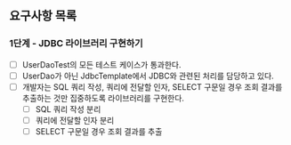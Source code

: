 
## 요구사항 목록

### 1단계 - JDBC 라이브러리 구현하기

- [ ] UserDaoTest의 모든 테스트 케이스가 통과한다.
- [ ] UserDao가 아닌 JdbcTemplate에서 JDBC와 관련된 처리를 담당하고 있다.
- [ ] 개발자는 SQL 쿼리 작성, 쿼리에 전달할 인자, SELECT 구문일 경우 조회 결과를 추출하는 것만 집중하도록 라이브러리를 구현한다.
  - [ ] SQL 쿼리 작성 분리
  - [ ] 쿼리에 전달할 인자 분리
  - [ ] SELECT 구문일 경우 조회 결과를 추출
